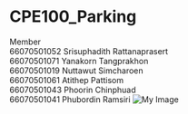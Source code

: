 # CPE100_Parking <br>
Member<br>
66070501052 Srisuphadith Rattanaprasert<br>
66070501071 Yanakorn Tangprakhon<br>
66070501019 Nuttawut Simcharoen <br>
66070501061 Atithep Pattisom<br>
66070501043 Phoorin Chinphuad<br>
66070501041 Phubordin Ramsiri
![My Image](98642.jpg)


